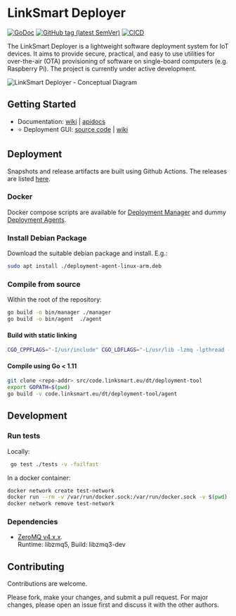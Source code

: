 # LinkSmart Deployer
[![GoDoc](https://godoc.org/github.com/linksmart/deployer?status.svg)](https://godoc.org/github.com/linksmart/deployer)
[![GitHub tag (latest SemVer)](https://img.shields.io/github/tag/linksmart/deployer.svg)](https://github.com/linksmart/deployer/tags)
[![CICD](https://github.com/linksmart/deployer/workflows/CICD/badge.svg)](https://github.com/linksmart/deployer/actions?query=workflow%3ACICD)

The LinkSmart Deployer is a lightweight software deployment system for IoT devices. It aims to provide secure, practical, and easy to use utilities for over-the-air (OTA) provisioning of software on single-board computers (e.g. Raspberry Pi). The project is currently under active development.

![LinkSmart Deployer - Conceptual Diagram](https://raw.githubusercontent.com/wiki/linksmart/deployer/figures/deployment-tool-concept-v3.jpg)

## Getting Started
* Documentation: [wiki](https://github.com/linksmart/deployer/wiki) | [apidocs](https://app.swaggerhub.com/apis-docs/farshidtz8/deployment-tool)
* :star: Deployment GUI: [source code](https://github.com/linksmart/deployer-ui) | [wiki](https://github.com/linksmart/deployer-ui/wiki)

## Deployment
Snapshots and release artifacts are built using Github Actions. The releases are listed [here](https://github.com/linksmart/deployer/releases).

### Docker
Docker compose scripts are available for [Deployment Manager](https://github.com/linksmart/deployer/blob/master/manager/docker-compose.yml) and dummy [Deployment Agents](https://github.com/linksmart/deployer/blob/master/agent/docker-compose.yml).
### Install Debian Package
Download the suitable debian package and install. E.g.:
```bash
sudo apt install ./deployment-agent-linux-arm.deb
```

### Compile from source
Within the root of the repository:
```bash
go build -o bin/manager ./manager
go build -o bin/agent  ./agent
```
#### Build with static linking
```bash
CGO_CPPFLAGS="-I/usr/include" CGO_LDFLAGS="-L/usr/lib -lzmq -lpthread -lrt -lstdc++ -lm -lc -lgcc" go build -v --ldflags '-extldflags "-static"' -a -o bin/agent ./agent
```
#### Compile using Go < 1.11
```bash
git clone <repo-addr> src/code.linksmart.eu/dt/deployment-tool
export GOPATH=$(pwd)
go build -v code.linksmart.eu/dt/deployment-tool/agent
```

## Development
### Run tests
Locally:
```bash
 go test ./tests -v -failfast
```
In a docker container:
```bash
docker network create test-network
docker run --rm -v /var/run/docker.sock:/var/run/docker.sock -v $(pwd):$(pwd) -w $(pwd) --network=test-network -e EXTERNAL-NETWORK=test-network golang:1.12 go test ./tests -v -failfast
docker network remove test-network
```

### Dependencies
* [ZeroMQ v4.x.x](http://zeromq.org/intro:get-the-software).  
Runtime: libzmq5, Build: libzmq3-dev

## Contributing
Contributions are welcome. 

Please fork, make your changes, and submit a pull request. For major changes, please open an issue first and discuss it with the other authors.
